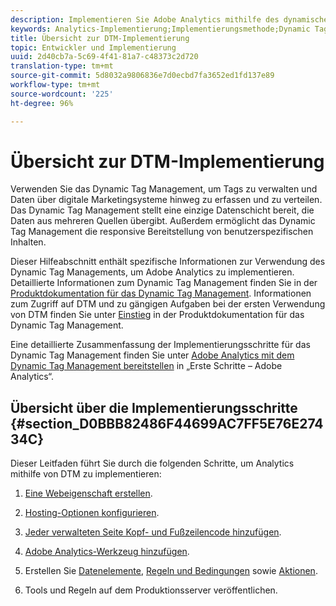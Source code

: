 ```yaml
---
description: Implementieren Sie Adobe Analytics mithilfe des dynamischen Tag-Managements.
keywords: Analytics-Implementierung;Implementierungsmethode;Dynamic Tag Management;DTM
title: Übersicht zur DTM-Implementierung
topic: Entwickler und Implementierung
uuid: 2d40cb7a-5c69-4f41-81a7-c48373c2d720
translation-type: tm+mt
source-git-commit: 5d8032a9806836e7d0ecbd7fa3652ed1fd137e89
workflow-type: tm+mt
source-wordcount: '225'
ht-degree: 96%

---
```



# Übersicht zur DTM-Implementierung

Verwenden Sie das Dynamic Tag Management, um Tags zu verwalten und Daten über digitale Marketingsysteme hinweg zu erfassen und zu verteilen. Das Dynamic Tag Management stellt eine einzige Datenschicht bereit, die Daten aus mehreren Quellen übergibt. Außerdem ermöglicht das Dynamic Tag Management die responsive Bereitstellung von benutzerspezifischen Inhalten.

Dieser Hilfeabschnitt enthält spezifische Informationen zur Verwendung des Dynamic Tag Managements, um Adobe Analytics zu implementieren. Detaillierte Informationen zum Dynamic Tag Management finden Sie in der [Produktdokumentation für das Dynamic Tag Management](https://docs.adobe.com/content/help/de-DE/dtm/using/dtm-home.html). Informationen zum Zugriff auf DTM und zu gängigen Aufgaben bei der ersten Verwendung von DTM finden Sie unter [Einstieg](https://docs.adobe.com/content/help/de-DE/dtm/using/getting-started/get-started.html) in der Produktdokumentation für das Dynamic Tag Management.

Eine detaillierte Zusammenfassung der Implementierungsschritte für das Dynamic Tag Management finden Sie unter [Adobe Analytics mit dem Dynamic Tag Management bereitstellen](https://docs.adobe.com/content/help/de-DE/analytics/implementation/other/dtm/dtm-implementation-overview.html) in „Erste Schritte – Adobe Analytics“.

## Übersicht über die Implementierungsschritte {#section_D0BBB82486F44699AC7FF5E76E27434C}

Dieser Leitfaden führt Sie durch die folgenden Schritte, um Analytics mithilfe von DTM zu implementieren:

1. [Eine Webeigenschaft erstellen](/help/implement/other/dtm/t-create-web-property.md).
1. [Hosting-Optionen konfigurieren](/help/implement/other/dtm/t-configure-hosting.md).
1. [Jeder verwalteten Seite Kopf- und Fußzeilencode hinzufügen](/help/implement/other/dtm/c-headers-footers/t-header-footer-code.md).
1. [Adobe Analytics-Werkzeug hinzufügen](/help/implement/other/dtm/c-aa-tool/analytics-dtm.md).
1. Erstellen Sie [Datenelemente](/help/implement/other/dtm/t-data-element.md), [Regeln und Bedingungen](/help/implement/other/dtm/c-rules/t-rules-create.md) sowie [Aktionen](/help/implement/other/dtm/c-rules/t-rules-actions.md).

1. Tools und Regeln auf dem Produktionsserver veröffentlichen.

